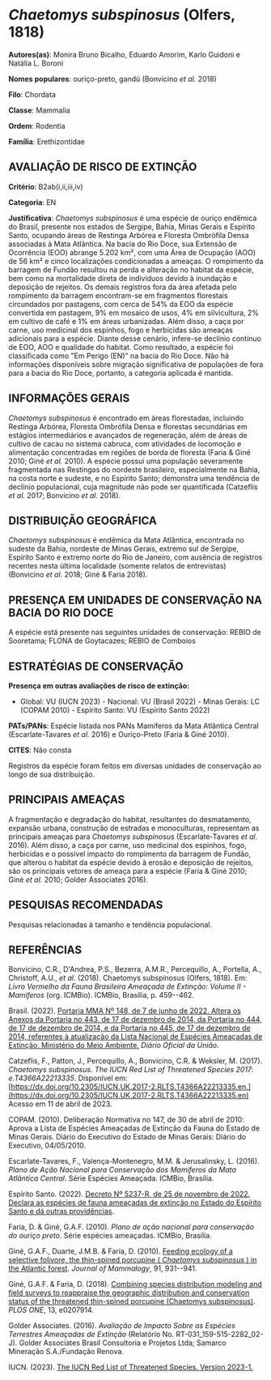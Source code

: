 # *Chaetomys subspinosus* (Olfers, 1818)

**Autores(as)**: Monira Bruno Bicalho, Eduardo Amorim, Karlo Guidoni e Natália L. Boroni

**Nomes populares**: ouriço-preto, gandú (Bonvicino *et al.* 2018)

**Filo**: Chordata

**Classe**: Mammalia

**Ordem**: Rodentia

**Família**: Erethizontidae

## AVALIAÇÃO DE RISCO DE EXTINÇÃO

**Critério**: B2ab(i,ii,iii,iv)

**Categoria**: EN

**Justificativa**: *Chaetomys subspinosus* é uma espécie de ouriço endêmica do Brasil, presente nos estados de Sergipe, Bahia, Minas Gerais e Espírito Santo, ocupando áreas de Restinga Arbórea e Floresta Ombrófila Densa associadas à Mata Atlântica. Na bacia do Rio Doce, sua Extensão de Ocorrência (EOO) abrange 5.202 km², com uma Área de Ocupação (AOO) de 56 km² e cinco localizações condicionadas a ameaças. O rompimento da barragem de Fundão resultou na perda e alteração no habitat da espécie, bem como na mortalidade direta de indivíduos devido à inundação e deposição de rejeitos. Os demais registros fora da área afetada pelo rompimento da barragem encontram-se em fragmentos florestais circundados por pastagens, com cerca de 54% da EOO da espécie convertida em pastagem, 9% em mosaico de usos, 4% em silvicultura, 2% em cultivo de café e 1% em áreas urbanizadas. Além disso, a caça por carne, uso medicinal dos espinhos, fogo e herbicidas são ameaças
adicionais para a espécie. Diante desse cenário, infere-se declínio contínuo de EOO, AOO e qualidade do habitat. Como resultado, a espécie foi classificada como "Em Perigo (EN)" na bacia do Rio Doce. Não há informações disponíveis sobre migração significativa de populações de fora para a bacia do Rio Doce, portanto, a categoria aplicada é mantida.

## INFORMAÇÕES GERAIS

*Chaetomys subspinosus* é encontrado em áreas florestadas, incluindo Restinga Arbórea, Floresta Ombrófila Densa e florestas secundárias em estágios intermediários e avançados de regeneração, além de áreas de cultivo de cacau no sistema cabruca, com atividades de locomoção e alimentação concentradas em regiões de borda de floresta (Faria & Giné 2010; Giné *et al.* 2010). A espécie possui uma população severamente fragmentada nas Restingas do nordeste brasileiro, especialmente na Bahia, na costa norte e sudeste, e no Espírito Santo; demonstra uma tendência de declínio populacional, cuja magnitude não pode ser quantificada (Catzeflis *et al.* 2017; Bonvicino *et al.* 2018).

## DISTRIBUIÇÃO GEOGRÁFICA

*Chaetomys subspinosus* é endêmica da Mata Atlântica, encontrada no sudeste da Bahia, nordeste de Minas Gerais, extremo sul de Sergipe, Espírito Santo e extremo norte do Rio de Janeiro, com ausência de registros recentes nesta última localidade (somente relatos de entrevistas) (Bonvicino *et al.* 2018; Giné & Faria 2018).

## PRESENÇA EM UNIDADES DE CONSERVAÇÃO NA BACIA DO RIO DOCE

A espécie está presente nas seguintes unidades de conservação: REBIO de Sooretama; FLONA de Goytacazes; REBIO de Comboios

## ESTRATÉGIAS DE CONSERVAÇÃO

**Presença em outras avaliações de risco de extinção:**

-   Global: VU (IUCN 2023) -   Nacional: VU (Brasil 2022) -   Minas Gerais: LC (COPAM 2010) -   Espírito Santo: VU (Espírito Santo 2022)

**PATs/PANs**: Espécie listada nos PANs Mamíferos da Mata Atlântica Central (Escarlate-Tavares *et al.* 2016) e Ouriço-Preto (Faria & Giné 2010).

**CITES**: Não consta

Registros da espécie foram feitos em diversas unidades de conservação ao longo de sua distribuição.

## PRINCIPAIS AMEAÇAS

A fragmentação e degradação do habitat, resultantes do desmatamento, expansão urbana, construção de estradas e monoculturas, representam as principais ameaças para *Chaetomys subspinosus* (Escarlate-Tavares *et al.* 2016). Além disso, a caça por carne, uso medicinal dos espinhos, fogo, herbicidas e o possível impacto do rompimento da barragem de Fundão, que alterou o habitat da espécie devido à erosão e deposição de rejeitos, são os principais vetores de ameaça para a espécie (Faria & Giné 2010; Giné *et al.* 2010; Golder Associates 2016).

## PESQUISAS RECOMENDADAS

Pesquisas relacionadas à tamanho e tendência populacional.

## REFERÊNCIAS

Bonvicino, C.R., D'Andrea, P.S., Bezerra, A.M.R., Percequillo, A., Portella, A., Christoff, A.U., *et al.* (2018). Chaetomys subspinosus (Olfers, 1818). Em: *Livro Vermelho da Fauna Brasileira Ameaçada de Extinção: Volume II - Mamíferos* (org. ICMBio). ICMBio, Brasília, p.  459--462.

Brasil. (2022). [Portaria MMA Nº 148, de 7 de junho de 2022. Altera os Anexos da Portaria no 443, de 17 de dezembro de 2014, da Portaria no 444, de 17 de dezembro de 2014, e da Portaria no 445, de 17 de dezembro de 2014, referentes à atualização da Lista Nacional de Espécies Ameaçadas de Extinção. Ministério do Meio Ambiente.](https://in.gov.br/en/web/dou/-/portaria-mma-n-148-de-7-de-junho-de-2022-406272733) *Diário Oficial da União*.

Catzeflis, F., Patton, J., Percequillo, A., Bonvicino, C.R. & Weksler, M. (2017). *Chaetomys subspinosus*. *The IUCN Red List of Threatened Species 2017: e.T4366A22213335*. Disponível em: [https://dx.doi.org/10.2305/IUCN.UK.2017-2.RLTS.T4366A22213335.en.](https://dx.doi.org/10.2305/IUCN.UK.2017-2.RLTS.T4366A22213335.en) Acesso em 11 de abril de 2023.

COPAM. (2010). Deliberação Normativa no 147, de 30 de abril de 2010: Aprova a Lista de Espécies Ameaçadas de Extinção da Fauna do Estado de Minas Gerais. Diário do Executivo do Estado de Minas Gerais: Diário do Executivo, 04/05/2010.

Escarlate-Tavares, F., Valença-Montenegro, M.M. & Jerusalinsky, L.  (2016). *Plano de Ação Nacional para Conservação dos Mamíferos da Mata Atlântica Central*. Série Espécies Ameaçada. ICMBio, Brasília.

Espírito Santo. (2022). [Decreto Nº 5237-R, de 25 de novembro de 2022.  Declara as espécies de fauna ameaçadas de extinção no Estado do Espírito Santo e dá outras providências](https://iema.es.gov.br/Media/iema/FAUNA/Decreto%205237-R_2022_25-Nov%20-%20Fauna%20(s-peixes)%20-%20Lista%20de%20Esp%C3%A9cies%20Amea%C3%A7adas%20de%20Extin%C3%A7%C3%A3o.pdf).

Faria, D. & Giné, G.A.F. (2010). *Plano de ação nacional para conservação do ouriço preto*. Série espécies ameaçadas. ICMBio, Brasília.

Giné, G.A.F., Duarte, J.M.B. & Faria, D. (2010). [Feeding ecology of a selective folivore, the thin-spined porcupine ( *Chaetomys subspinosus* ) in the Atlantic forest](https://doi.org/10.1644/09-MAMM-A-185.1).  *Journal of Mammalogy*, 91, 931--941.

Giné, G.A.F. & Faria, D. (2018). [Combining species distribution modeling and field surveys to reappraise the geographic distribution and conservation status of the threatened thin-spined porcupine (Chaetomys subspinosus)](https://doi.org/10.1371/journal.pone.0207914). *PLOS ONE*, 13, e0207914.

Golder Associates. (2016). *Avaliação de Impacto Sobre as Espécies Terrestres Ameaçadas de Extinção* (Relatório No.  RT-031_159-515-2282_02-J). Golder Associates Brasil Consultoria e Projetos Ltda; Samarco Mineração S.A./Fundação Renova.

IUCN. (2023). [The IUCN Red List of Threatened Species. Version 2023-1.](https://www.iucnredlist.org.)
